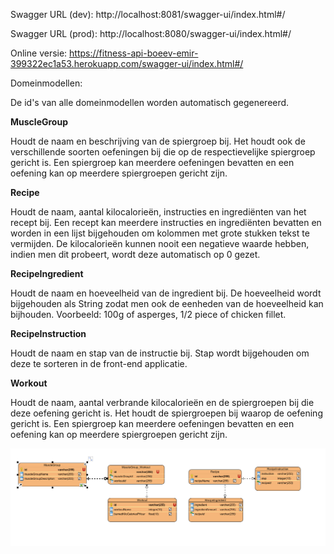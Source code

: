 Swagger URL (dev): http://localhost:8081/swagger-ui/index.html#/

Swagger URL (prod): http://localhost:8080/swagger-ui/index.html#/

Online versie: https://fitness-api-boeev-emir-399322ec1a53.herokuapp.com/swagger-ui/index.html#/



Domeinmodellen:

De id's van alle domeinmodellen worden automatisch gegenereerd.

**MuscleGroup**

Houdt de naam en beschrijving van de spiergroep bij.
Het houdt ook de verschillende soorten oefeningen bij die op de respectievelijke spiergroep
gericht is.
Een spiergroep kan meerdere oefeningen bevatten en een oefening kan op meerdere spiergroepen gericht zijn.

**Recipe**

Houdt de naam, aantal kilocalorieën, instructies en ingrediënten van het recept bij.
Een recept kan meerdere instructies en ingrediënten bevatten en
worden in een lijst bijgehouden om kolommen met grote stukken tekst te vermijden.
De kilocalorieën kunnen nooit een negatieve waarde hebben, indien men dit probeert, wordt deze automatisch op 0 gezet.

**RecipeIngredient**

Houdt de naam en hoeveelheid van de ingredient bij.
De hoeveelheid wordt bijgehouden als String zodat men ook de eenheden van de hoeveelheid kan bijhouden.
Voorbeeld: 100g of asperges, 1/2 piece of chicken fillet.

**RecipeInstruction**

Houdt de naam en stap van de instructie bij.
Stap wordt bijgehouden om deze te sorteren in de front-end applicatie.

**Workout**

Houdt de naam, aantal verbrande kilocalorieën en de spiergroepen bij die deze oefening gericht is.
Het houdt de spiergroepen bij waarop de oefening gericht is.
Een spiergroep kan meerdere oefeningen bevatten en een oefening kan op meerdere spiergroepen gericht zijn.

![img.png](img.png)



